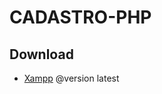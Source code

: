 # CADASTRO-PHP

## Download

- [Xampp](https://www.apachefriends.org/pt_br/download.html) @version latest
